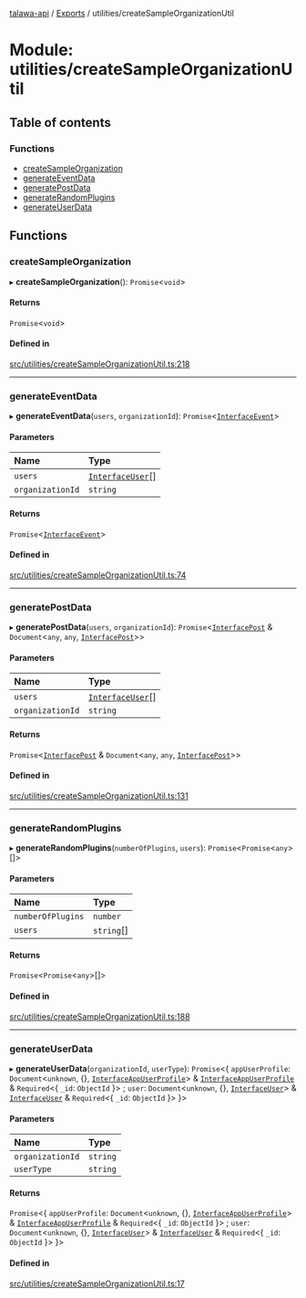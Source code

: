 [talawa-api](../README.md) / [Exports](../modules.md) / utilities/createSampleOrganizationUtil

# Module: utilities/createSampleOrganizationUtil

## Table of contents

### Functions

- [createSampleOrganization](utilities_createSampleOrganizationUtil.md#createsampleorganization)
- [generateEventData](utilities_createSampleOrganizationUtil.md#generateeventdata)
- [generatePostData](utilities_createSampleOrganizationUtil.md#generatepostdata)
- [generateRandomPlugins](utilities_createSampleOrganizationUtil.md#generaterandomplugins)
- [generateUserData](utilities_createSampleOrganizationUtil.md#generateuserdata)

## Functions

### createSampleOrganization

▸ **createSampleOrganization**(): `Promise`\<`void`\>

#### Returns

`Promise`\<`void`\>

#### Defined in

[src/utilities/createSampleOrganizationUtil.ts:218](https://github.com/PalisadoesFoundation/talawa-api/blob/e919df4/src/utilities/createSampleOrganizationUtil.ts#L218)

___

### generateEventData

▸ **generateEventData**(`users`, `organizationId`): `Promise`\<[`InterfaceEvent`](../interfaces/models_Event.InterfaceEvent.md)\>

#### Parameters

| Name | Type |
| :------ | :------ |
| `users` | [`InterfaceUser`](../interfaces/models_User.InterfaceUser.md)[] |
| `organizationId` | `string` |

#### Returns

`Promise`\<[`InterfaceEvent`](../interfaces/models_Event.InterfaceEvent.md)\>

#### Defined in

[src/utilities/createSampleOrganizationUtil.ts:74](https://github.com/PalisadoesFoundation/talawa-api/blob/e919df4/src/utilities/createSampleOrganizationUtil.ts#L74)

___

### generatePostData

▸ **generatePostData**(`users`, `organizationId`): `Promise`\<[`InterfacePost`](../interfaces/models_Post.InterfacePost.md) & `Document`\<`any`, `any`, [`InterfacePost`](../interfaces/models_Post.InterfacePost.md)\>\>

#### Parameters

| Name | Type |
| :------ | :------ |
| `users` | [`InterfaceUser`](../interfaces/models_User.InterfaceUser.md)[] |
| `organizationId` | `string` |

#### Returns

`Promise`\<[`InterfacePost`](../interfaces/models_Post.InterfacePost.md) & `Document`\<`any`, `any`, [`InterfacePost`](../interfaces/models_Post.InterfacePost.md)\>\>

#### Defined in

[src/utilities/createSampleOrganizationUtil.ts:131](https://github.com/PalisadoesFoundation/talawa-api/blob/e919df4/src/utilities/createSampleOrganizationUtil.ts#L131)

___

### generateRandomPlugins

▸ **generateRandomPlugins**(`numberOfPlugins`, `users`): `Promise`\<`Promise`\<`any`\>[]\>

#### Parameters

| Name | Type |
| :------ | :------ |
| `numberOfPlugins` | `number` |
| `users` | `string`[] |

#### Returns

`Promise`\<`Promise`\<`any`\>[]\>

#### Defined in

[src/utilities/createSampleOrganizationUtil.ts:188](https://github.com/PalisadoesFoundation/talawa-api/blob/e919df4/src/utilities/createSampleOrganizationUtil.ts#L188)

___

### generateUserData

▸ **generateUserData**(`organizationId`, `userType`): `Promise`\<\{ `appUserProfile`: `Document`\<`unknown`, \{\}, [`InterfaceAppUserProfile`](../interfaces/models_AppUserProfile.InterfaceAppUserProfile.md)\> & [`InterfaceAppUserProfile`](../interfaces/models_AppUserProfile.InterfaceAppUserProfile.md) & `Required`\<\{ `_id`: `ObjectId`  \}\> ; `user`: `Document`\<`unknown`, \{\}, [`InterfaceUser`](../interfaces/models_User.InterfaceUser.md)\> & [`InterfaceUser`](../interfaces/models_User.InterfaceUser.md) & `Required`\<\{ `_id`: `ObjectId`  \}\>  \}\>

#### Parameters

| Name | Type |
| :------ | :------ |
| `organizationId` | `string` |
| `userType` | `string` |

#### Returns

`Promise`\<\{ `appUserProfile`: `Document`\<`unknown`, \{\}, [`InterfaceAppUserProfile`](../interfaces/models_AppUserProfile.InterfaceAppUserProfile.md)\> & [`InterfaceAppUserProfile`](../interfaces/models_AppUserProfile.InterfaceAppUserProfile.md) & `Required`\<\{ `_id`: `ObjectId`  \}\> ; `user`: `Document`\<`unknown`, \{\}, [`InterfaceUser`](../interfaces/models_User.InterfaceUser.md)\> & [`InterfaceUser`](../interfaces/models_User.InterfaceUser.md) & `Required`\<\{ `_id`: `ObjectId`  \}\>  \}\>

#### Defined in

[src/utilities/createSampleOrganizationUtil.ts:17](https://github.com/PalisadoesFoundation/talawa-api/blob/e919df4/src/utilities/createSampleOrganizationUtil.ts#L17)
